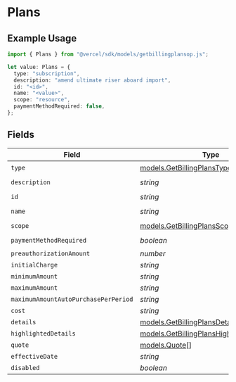 # Plans

## Example Usage

```typescript
import { Plans } from "@vercel/sdk/models/getbillingplansop.js";

let value: Plans = {
  type: "subscription",
  description: "amend ultimate riser aboard import",
  id: "<id>",
  name: "<value>",
  scope: "resource",
  paymentMethodRequired: false,
};
```

## Fields

| Field                                                                                        | Type                                                                                         | Required                                                                                     | Description                                                                                  |
| -------------------------------------------------------------------------------------------- | -------------------------------------------------------------------------------------------- | -------------------------------------------------------------------------------------------- | -------------------------------------------------------------------------------------------- |
| `type`                                                                                       | [models.GetBillingPlansType](../models/getbillingplanstype.md)                               | :heavy_check_mark:                                                                           | N/A                                                                                          |
| `description`                                                                                | *string*                                                                                     | :heavy_check_mark:                                                                           | N/A                                                                                          |
| `id`                                                                                         | *string*                                                                                     | :heavy_check_mark:                                                                           | N/A                                                                                          |
| `name`                                                                                       | *string*                                                                                     | :heavy_check_mark:                                                                           | N/A                                                                                          |
| `scope`                                                                                      | [models.GetBillingPlansScope](../models/getbillingplansscope.md)                             | :heavy_check_mark:                                                                           | N/A                                                                                          |
| `paymentMethodRequired`                                                                      | *boolean*                                                                                    | :heavy_check_mark:                                                                           | N/A                                                                                          |
| `preauthorizationAmount`                                                                     | *number*                                                                                     | :heavy_minus_sign:                                                                           | N/A                                                                                          |
| `initialCharge`                                                                              | *string*                                                                                     | :heavy_minus_sign:                                                                           | N/A                                                                                          |
| `minimumAmount`                                                                              | *string*                                                                                     | :heavy_minus_sign:                                                                           | N/A                                                                                          |
| `maximumAmount`                                                                              | *string*                                                                                     | :heavy_minus_sign:                                                                           | N/A                                                                                          |
| `maximumAmountAutoPurchasePerPeriod`                                                         | *string*                                                                                     | :heavy_minus_sign:                                                                           | N/A                                                                                          |
| `cost`                                                                                       | *string*                                                                                     | :heavy_minus_sign:                                                                           | N/A                                                                                          |
| `details`                                                                                    | [models.GetBillingPlansDetails](../models/getbillingplansdetails.md)[]                       | :heavy_minus_sign:                                                                           | N/A                                                                                          |
| `highlightedDetails`                                                                         | [models.GetBillingPlansHighlightedDetails](../models/getbillingplanshighlighteddetails.md)[] | :heavy_minus_sign:                                                                           | N/A                                                                                          |
| `quote`                                                                                      | [models.Quote](../models/quote.md)[]                                                         | :heavy_minus_sign:                                                                           | N/A                                                                                          |
| `effectiveDate`                                                                              | *string*                                                                                     | :heavy_minus_sign:                                                                           | N/A                                                                                          |
| `disabled`                                                                                   | *boolean*                                                                                    | :heavy_minus_sign:                                                                           | N/A                                                                                          |